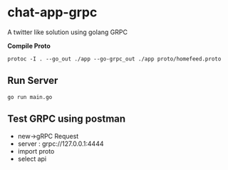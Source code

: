 # chat-app-grpc

A twitter like solution using golang GRPC

__Compile Proto__

``protoc -I . --go_out ./app --go-grpc_out ./app proto/homefeed.proto``

## Run Server

``go run main.go``

## Test GRPC using postman

- new->gRPC Request
- server : grpc://127.0.0.1:4444
- import proto
- select api
